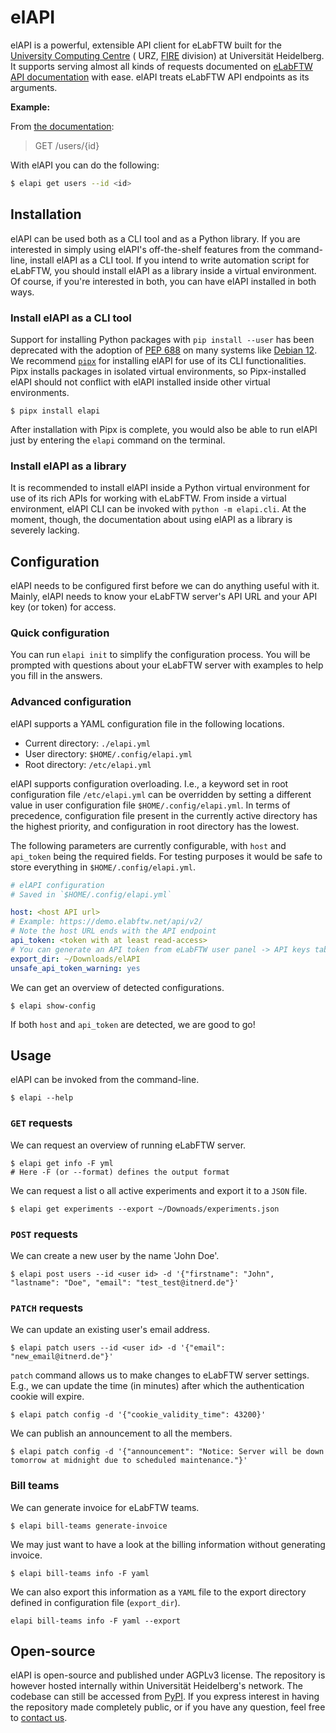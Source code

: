 # elAPI

elAPI is a powerful, extensible API client for eLabFTW built for
the [University Computing Centre](https://www.urz.uni-heidelberg.de/en) (
URZ, [FIRE](https://www.urz.uni-heidelberg.de/en/node/64/organisation/future-it-research-education) division) at
Universität Heidelberg. It supports serving almost all kinds of requests documented on
[eLabFTW API documentation](https://doc.elabftw.net/api/v2/) with ease. elAPI treats eLabFTW API endpoints as its
arguments.

**Example:**

From [the documentation](https://doc.elabftw.net/api/v2/#/Users/read-user):
> GET /users/{id}

With elAPI you can do the following:

```sh
$ elapi get users --id <id>
```

## Installation

elAPI can be used both as a CLI tool and as a Python library. If you are interested in simply using elAPI's
off-the-shelf features from the command-line, install elAPI as a CLI tool. If you intend to write automation script for
eLabFTW, you should install elAPI as a library inside a virtual environment. Of course, if you're interested in
both, you can have elAPI installed in both ways.

### Install elAPI as a CLI tool

Support for installing Python packages with `pip install --user` has been deprecated with the adoption
of [PEP 688](https://peps.python.org/pep-0668/) on many systems
like [Debian 12](https://bugs.debian.org/cgi-bin/bugreport.cgi?bug=1030335#5).
We recommend [`pipx`](https://pipx.pypa.io/stable/) for installing elAPI for use of its CLI functionalities. Pipx
installs packages in isolated virtual environments, so Pipx-installed elAPI should not conflict with elAPI installed
inside other virtual environments.

```shell
$ pipx install elapi
```

After installation with Pipx is complete, you would also be able to run elAPI just by entering the `elapi` command on
the
terminal.

### Install elAPI as a library

It is recommended to install elAPI inside a Python virtual environment for use of its rich APIs for
working with eLabFTW. From inside a virtual environment, elAPI CLI can be invoked with `python -m elapi.cli`.
At the moment, though, the documentation about using elAPI as a library is severely lacking.

## Configuration

elAPI needs to be configured first before we can do anything useful with it. Mainly, elAPI needs to know your eLabFTW
server's API URL and your API key (or token) for access.

### Quick configuration

You can run `elapi init` to simplify the configuration process. You will be prompted with questions
about your eLabFTW server with examples to help you fill in the answers.

### Advanced configuration

elAPI supports a YAML configuration file in
the following locations.

- Current directory: `./elapi.yml`
- User directory: `$HOME/.config/elapi.yml`
- Root directory: `/etc/elapi.yml`

elAPI supports configuration overloading. I.e., a keyword set in root configuration file `/etc/elapi.yml` can be
overridden by setting a different value in user configuration file `$HOME/.config/elapi.yml`. In terms of precedence,
configuration file present in the currently active directory has the highest priority, and configuration in root
directory has the lowest.

The following parameters are currently configurable, with `host` and `api_token` being the required fields. For testing
purposes it would be safe to store everything in `$HOME/.config/elapi.yml`.

```yaml
# elAPI configuration
# Saved in `$HOME/.config/elapi.yml`

host: <host API url>
# Example: https://demo.elabftw.net/api/v2/
# Note the host URL ends with the API endpoint
api_token: <token with at least read-access>
# You can generate an API token from eLabFTW user panel -> API keys tab.
export_dir: ~/Downloads/elAPI
unsafe_api_token_warning: yes
```

We can get an overview of detected configurations.

```shell
$ elapi show-config
```

If both `host` and `api_token` are detected, we are good to go!

## Usage

elAPI can be invoked from the command-line.

```shell
$ elapi --help 
```

### `GET` requests

We can request an overview of running eLabFTW server.

```shell
$ elapi get info -F yml
# Here -F (or --format) defines the output format
```

We can request a list o all active experiments and export it to a `JSON` file.

```shell
$ elapi get experiments --export ~/Downoads/experiments.json
```

### `POST` requests

We can create a new user by the name 'John Doe'.

```shell
$ elapi post users --id <user id> -d '{"firstname": "John", "lastname": "Doe", "email": "test_test@itnerd.de"}'
```

### `PATCH` requests

We can update an existing user's email address.

```shell
$ elapi patch users --id <user id> -d '{"email": "new_email@itnerd.de"}'
```

`patch` command allows us to make changes to eLabFTW server settings. E.g., we can update the time (in minutes)
after which the authentication cookie will expire.

```shell
$ elapi patch config -d '{"cookie_validity_time": 43200}'
```

We can publish an announcement to all the members.

```shell
$ elapi patch config -d '{"announcement": "Notice: Server will be down tomorrow at midnight due to scheduled maintenance."}'
```

### Bill teams

We can generate invoice for eLabFTW teams.

```shell
$ elapi bill-teams generate-invoice
```

We may just want to have a look at the billing information without generating invoice.

```shell
$ elapi bill-teams info -F yaml
```

We can also export this information as a `YAML` file to the export directory defined in configuration
file (`export_dir`).

```shell
elapi bill-teams info -F yaml --export
```

## Open-source

elAPI is open-source and published under AGPLv3 license. The repository is however hosted internally within
Universität Heidelberg's network. The codebase can still be accessed from [PyPI](https://pypi.org/project/elapi/#files).
If you express interest in having the repository made completely public, or if you have any question, feel free
to [contact us](mailto:elabftw@uni-heidelberg.de).
